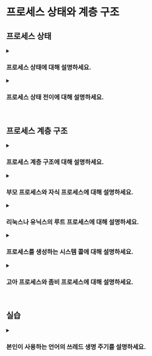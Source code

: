 # 프로세스 상태와 계층 구조

## 프로세스 상태

<details>
<summary><h3>프로세스 상태에 대해 설명하세요.</h3></summary>

- 운영체제는 여러 프로세스의 상태를 PCB에 기록하여 관리, 각 프로세스는 실행 중 다양한 상태로 전이됨
- 생성: 프로세스, PCB가 생성됐지만 아직 운영체제에 의해 완전히 관리되지는 않는 상태
- 준비: CPU를 할당받아 실행되기를 기다리고 있는 상태, 메모리 등의 자원은 이미 할당됨
- 실행: CPU를 할당받아 명령을 실행 중인 상태, 스케줄러에 의해 할당된 시간만큼만 실행 가능
- 대기: 입출력 작업이나 다른 이벤트가 완료되기를 기다리고 있는 상태
- 종료: 프로세스가 운영체제에 의해 종료된 상태, 프로세스의 모든 자원과 PCB가 메모리에서 제거됨

![image](https://github.com/user-attachments/assets/c3f5fe1c-8448-4853-9454-ca3b69a26673)
</details>

<details>
<summary><h3>프로세스 상태 전이에 대해 설명하세요.</h3></summary>

- 생성 -> 준비(admitted): 새로운 프로세스가 생성되면 준비 상태로 전이
- 준비 -> 실행(scheduler dispatch): 스케줄러에 의해 CPU가 할당되면 실행 상태로 전이
- 실행 -> 준비(interrupt): 할당된 시간이 종료되면 준비 상태로 전이
- 실행 -> 대기(I/O or event wait): 입출력 요청이나 특정 이벤트를 기다려야 하면 대기 상태로 전이
- 대기 -> 준비(I/O or event completion): 요청한 작업이 완료되면 준비 상태로 전이
- 실행 -> 종료(exit): 프로세스가 모든 작업을 완료하면 종료 상태로 전이
</details>

<br>

## 프로세스 계층 구조

<details>
<summary><h3>프로세스 계층 구조에 대해 설명하세요.</h3></summary>

- 운영체제는 프로세스를 계층적으로 관리
- 프로세스 계층 구조는 부모-자식 관계를 기반으로 하며, 트리 구조로 표현될 수 있음
</details>

<details>
<summary><h3>부모 프로세스와 자식 프로세스에 대해 설명하세요.</h3></summary>

- 프로세스는 실행 중 다른 프로세스를 생성할 수 있음
- 새 프로세스를 생성한 프로세르를 부모 프로세스, 부모 프로세스에 의해 생성된 프로세스를 자식 프로세스라고 부름
- 부모 프로세스와 자식 프로세스는 엄연히 다른 프로세스이므로 서로 다른 프로세스 식별자(PID)를 가짐
</details>

<details>
<summary><h3>리눅스나 유닉스의 루트 프로세스에 대해 설명하세요.</h3></summary>

- 루트 프로세스는 시스템의 부팅 과정에서 최초로 실행되는 프로세스이며 모든 프로세스의 부모임
- 루트 프로세스의 PID는 항상 1임
- 리눅스의 루트 프로세스는 `systemd`, 유닉스의 루트 프로세스는 `init`, macOS의 루트 프로세스는 `launchd`

<img width="1202" alt="스크린샷 2024-08-24 오후 7 40 15" src="https://github.com/user-attachments/assets/495a2345-a2e1-45e8-80f0-97a46a140a55">
</details>

<details>
<summary><h3>프로세스를 생성하는 시스템 콜에 대해 설명하세요.</h3></summary>

#### `fork`
- 현재 실행중인 프로세스의 복사본을 자식 프로세스로 생성
- 자식 프로세스는 부모 프로세스의 메모리, 파일 디스크립터, 환경 변수 등을 복사받음(PID는 다름)

> **파일 디스크립터**  
> 프로세스에서 파일과 같은 I/O 자원에 접근하기 위한 추상화된 참조 정수 식별자

#### `exec`
- 현재 프로세스의 메모리 공간을 새로운 프로그램으로 덮어쓰고, 새로운 프로램을 실행함
- `fork`로 만들어진 자식 프로세스는 `exec`을 통해 자신의 메모리 공간을 새로운 프로그램으로 덮어씀
- 일반적으로 `fork`와 `exec` 시스템 콜을 함께 사용해 자식 프로세스에서 새로운 프로그램을 실행함
- 만약 부모와 자식 프로세스에서 동일한 프로그램을 계속 실행하길 원하는 경우, 자식 프로세스에서 `exec`을 호출하지 않음
</details>

<details>
<summary><h3>고아 프로세스와 좀비 프로세스에 대해 설명하세요.</h3></summary>

#### 고아 프로세스
- 정의: 부모 프로세스가 종료되었지만 여전히 실행 중인 자식 프로세스
- 원인: 부모 프로세스가 자식 프로세스보다 먼저 종료되거나 비정상적으로 종료됐을때 발생
- 해결: 루트 프로세스가 고아 프로세스의 새로운 부모가 되어 관리함

#### 좀비 프로세스
- 정의: 자식 프로세스는 종료되었지만 부모 프로세스가 자식의 종료 상태를 수집 후 정리하지 않아 메모리를 계속 차지하고 있는 상태
- 원인: 부모 프로세스가 자식의 종료 상태를 수집하는 `wait` 시스템 콜을 호출하지 않은 경우 발생
- 해결: 부모 프로세스에서 `wait` 시스템 콜 호출
</details>

<br>

## 실습

<details>
<summary><h3>본인이 사용하는 언어의 쓰레드 생명 주기를 설명하세요.</h3></summary>

#### 스레드 생명 주기
- `NEW`: 스레드가 생성되었으나 시작되진 않은 상태
- `RUNNABLE`: 스레드가 실행 중이거나 실행될 준비가 완료된 상태
- `BLOCKED`: 스레드가 동기화 락을 기다리는 상태
- `WAITING`: 스레드가 다른 스레드의 작업이 완료되길 무한정 기다리는 상태
- `TIMED_WAITING`: 스레드가 다른 스레드의 작업이 완료되길 일정 시간 동안 기다리는 상태
- `TERMINATED`: 스레드의 실행이 완료돼 종료된 상태

![image](https://github.com/user-attachments/assets/5634c746-2040-4cb8-9add-4678d8758571)

<br>

#### `join`

##### `join()`
- `join()`메서드를 호출한 부모 스레드는 자식 스레드가 `TERMINATED` 상태가 될 때까지 `WAITING` 상태임
- 자식 스레드가 `TERMINATED` 상태가 되면 부모 스레드는 다시 `RUNNABLE` 상태로 전환됨

```java
public class Join {
    public static void main(String[] args) {
        SumTask task1 = new SumTask(1, 50);
        SumTask task2 = new SumTask(51, 100);

        Thread thread1 = new Thread(task1);
        Thread thread2 = new Thread(task2);

        thread1.start();
        thread2.start();

        thread1.join();  // thread1 종료될 때까지 main 스레드 무한 대기
        thread2.join();  // thread2 종료될 때까지 main 스레드 무한 대기

        int totalSum = task1.result + task2.result;
        System.out.println("total sum: " + totalSum);
    }

    static class SumTask implements Runnable {
        int startValue;
        int endValue;
        int result = 0;

        public SumTask(int startValue, int endValue) {
            this.startValue = startValue;
            this.endValue = endValue;
        }

        @Override
        public void run() {
            int sum = 0;

            for (int i = startValue; i <= endValue; i++) {
                sum += i;
            }

            result = sum;
        }
    }
}
```

##### `join(ms)`
- `join(ms)` 메서드를 호출한 부모 스레드는 지정한 시간만큼 `TIMED_WAITING` 상태로 대기함
- 부모 스레드는 지정한 시간이 지나면 다시 `RUNNABLE` 상태로 전환됨

<br>

#### 인터럽트
- 다른 스레드의 작업을 중간에 중단하기 위해 사용하는 신호

```java
public class Interrupt {
    public static void main(String[] args) {
        MyTask task = new MyTask();
        Thread thread = new Thread(task);
        thread.start();

        Thread.sleep(100);
        thread.interrupt();
        System.out.println("스레드 인터럽트 상태1: " + Thread.currentThread().getState());  // true
    }

    static class MyTask implements Runnable {
        @Override
        public void run() {
            while (!Thread.interrupted()) {  // 스레드 인터럽트 상태 정상(false)으로 변경
                System.out.println("작업 중...");
            }

            System.out.println("스레드 인터럽트 상태2: " + Thread.currentThread().getState());  // false

            try {
                Thread.sleep(1_000);
                System.out.println("자원 정리 완료!");
            } catch (InterruptedException e) {
                System.out.println("인터럽트 발생하여 자원 정리 실패");
                System.out.println("스레드 인터럽트 상태3: " + Thread.currentThread().getState());
            }
        }
    }
}
```

<br>

#### `yield`
- 다른 스레드에게 CPU를 양보하고 싶을때 사용
- `yield` 메서드를 호출한 스레드는 `RUNNABLE` 상태를 유지하며 스케줄링 큐(대기 큐)로 들어감
- 따라서 양보할 스레드가 없거나 CPU가 남으면 `yield` 메서드를 호출해도 계속 본인이 실행될 수 있음

```java
public class Yeild {
    static final int THREAD_COUNT = 1_000;  // 양보할 수 있도록 많은 스레드 생성

    public static void main(String[] args) {
        for (int i = 0; i < THREAD_COUNT; i++) {
            Thread thread = new Thread(new MyTask());
            thread.start();
        }
    }

    static class MyTask implements Runnable {
        @Override
        public void run() {
            for (int i = 0; i < 10; i++) {
                System.out.println(Thread.currentThread().getName() + ": " + i);
                Thread.yield();
            }
        }
    }
}
```
</details>
